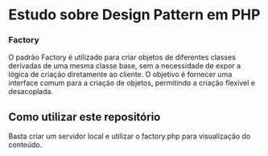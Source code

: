 # Estudo sobre Design Pattern em PHP

### Factory

O padrão Factory é utilizado para criar objetos de diferentes classes derivadas de uma mesma classe base, sem a necessidade de expor a lógica de criação diretamente ao cliente. O objetivo é fornecer uma interface comum para a criação de objetos, permitindo a criação flexível e desacoplada.

## Como utilizar este repositório

Basta criar um servidor local e utilizar o factory.php para visualização do conteúdo.
